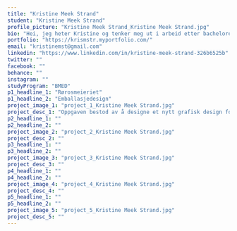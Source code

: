 ```yaml
---
title: "Kristine Meek Strand"
student: "Kristine Meek Strand"
profile_picture: "Kristine Meek Strand_Kristine Meek Strand.jpg"
bio: "Hei, jeg heter Kristine og tenker meg ut i arbeid etter bacheloren min. Jeg har en interesse i hvordan grafisk design kan forbedre hverdagen. Hvordan kan jeg gjøre en tekst lettere å lese? Hvordan kan jeg gjøre det lettere å finne informasjonen en trenger fra en nettside? Hvordan kan jeg orientere en person gjennom et komplisert bygg? Dette er spørsmål jeg liker å svare på gjennom grafisk design. Hvordan kan jeg unngå hverdagsfrustrasjon for brukere via grafisk design?"
portfolio: "https://krismstr.myportfolio.com/"
email: "kristinemst@gmail.com"
linkedin: "https://www.linkedin.com/in/kristine-meek-strand-326b6525b"
twitter: ""
facebook: ""
behance: ""
instagram: ""
studyProgram: "BMED"
p1_headline_1: "Rørosmeieriet"
p1_headline_2: "Emballasjedesign"
project_image_1: "project_1_Kristine Meek Strand.jpg"
project_desc_1: "Oppgaven bestod av å designe et nytt grafisk design for produktene til Rørosmeieriet. Vi skulle velge ut minst 4 av de allerede eksisterende produkter deres, og skulle via designet nå ut til en yngre målgruppe men også bevare den eldre de allerede hadde. Designet skulle ikke ha noen likhet med det tidligere designet, men selve materiale og teknisk løsning skal ikke bli endret på."
p2_headline_1: ""
p2_headline_2: ""
project_image_2: "project_2_Kristine Meek Strand.jpg"
project_desc_2: ""
p3_headline_1: ""
p3_headline_2: ""
project_image_3: "project_3_Kristine Meek Strand.jpg"
project_desc_3: ""
p4_headline_1: ""
p4_headline_2: ""
project_image_4: "project_4_Kristine Meek Strand.jpg"
project_desc_4: ""
p5_headline_1: ""
p5_headline_2: ""
project_image_5: "project_5_Kristine Meek Strand.jpg"
project_desc_5: ""
---
```


